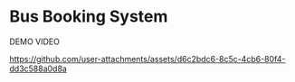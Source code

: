 # Bus Booking System
 
DEMO VIDEO



https://github.com/user-attachments/assets/d6c2bdc6-8c5c-4cb6-80f4-dd3c588a0d8a


